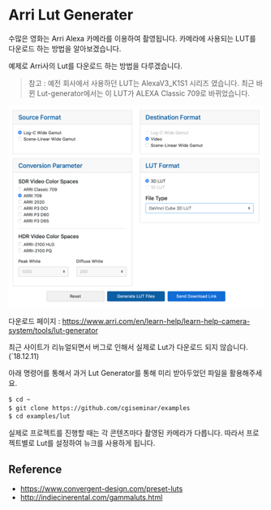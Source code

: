 # Arri Lut Generater
수많은 영화는 Arri Alexa 카메라를 이용하여 촬영됩니다. 카메라에 사용되는 LUT를 다운로드 하는 방법을 알아보겠습니다.

예제로 Arri사의 Lut를 다운로드 하는 방법을 다루겠습니다.


> 참고 : 예전 회사에서 사용하던 LUT는 AlexaV3_K1S1 시리즈 였습니다. 최근 바뀐 Lut-generator에서는 이 LUT가 ALEXA Classic 709로 바뀌었습니다.

![download_lut](../figures/download_arri_lut.png)

다운로드 페이지 : 
https://www.arri.com/en/learn-help/learn-help-camera-system/tools/lut-generator

최근 사이트가 리뉴얼되면서 버그로 인해서 실제로 Lut가 다운로드 되지 않습니다.(`18.12.11)

아래 명령어를 통해서 과거 Lut Generator를 통해 미리 받아두었던 파일을 활용해주세요.

```bash
$ cd ~
$ git clone https://github.com/cgiseminar/examples
$ cd examples/lut
```

실제로 프로젝트를 진행할 때는 각 콘텐츠마다 촬영된 카메라가 다릅니다.
따라서 프로젝트별로 Lut를 설정하여 뉴크를 사용하게 됩니다.

## Reference
- https://www.convergent-design.com/preset-luts
- http://indiecinerental.com/gammaluts.html